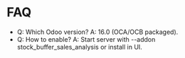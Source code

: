 # FAQ

- Q: Which Odoo version? A: 16.0 (OCA/OCB packaged).
- Q: How to enable? A: Start server with --addon stock_buffer_sales_analysis or install in UI.
